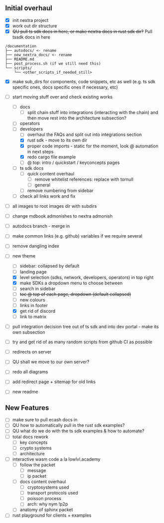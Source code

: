 Initial overhaul
----------------
- [x] init nextra project
- [x] work out dir structure
- [x] ~~QU pull ts sdk docs in here, or make nextra docs in rust sdk dir?~~ Pull tssdk docs in here

```
/documentation
├── autodocs/ <- rename
├── new_nextra_docs/ <- rename
├── README.md
├── post_process.sh (if we still need this)
└── scripts/
    └── <other_scripts_if_needed_still>
```

- [x] make sub_dirs for components, code snippets, etc as well (e.g. ts sdk specific ones, docs specific ones if necessary, etc)
- [ ] start moving stuff over and check existing works
  - [ ] docs
    - [ ] split chain stuff into integrations (interacting with the chain) and then move rest into the architecture subsection?
  - [ ] operators
  - [ ] developers
    - [ ] overhaul the FAQs and split out into integrations section
    - [x] rust sdk - move to its own dir
    - [x] proper code imports - static for the moment, look @ automation in next steps
    - [x] redo cargo file example
    - [ ] @ top: intro / quickstart / keyconcepts pages
  - [ ] ts sdk docs
    - [ ] quick content overhaul
      - [ ] remove whitelist references: replace with tornull
      - [ ] general
    - [ ] remove numbering from sidebar
  - [ ] check all links work and fix
- [ ] all images to root images dir with subdirs
- [ ] change mdbook admonishes to nextra admonish
- [ ] autodocs branch - merge in
- [ ] make common links (e.g. github) variables if we require several
- [ ] remove dangling index

- [ ] new theme
  - [ ] sidebar: collapsed by default
  - [ ] landing page
  - [x] level selection (sdks, network, developers, operators) in top right
  - [x] make SDKs a dropdown menu to choose between
  - [ ] search in sidebar
  - [ ] ~~toc @ top of each page, dropdown (default collapsed)~~
  - [ ] new colours
  - [ ] links in footer
  - [x] get rid of discord
  - [ ] link to matrix

- [ ] pull integration decision tree out of ts sdk and into dev portal - make its own subsection
- [ ] try and get rid of as many random scripts from github CI as possible
- [ ] redirects on server
- [ ] QU shall we move to our own server?
- [ ] redo all diagrams
- [ ] add redirect page + sitemap for old links
- [ ] new readme

New Features
------------
- [ ] make sure to pull ecash docs in
- [ ] QU how to automatically pull in the rust sdk examples?
- [ ] QU what do we do with the ts sdk examples & how to automate?
- [ ] total docs rework
  - [ ] key concepts
  - [ ] crypto systems
  - [ ] architecture
- [ ] interactive wasm code a la lowlvl.academy
  - [ ] follow the packet
    - [ ] message
    - [ ] ip packet
  - [ ] docs content overhaul
    - [ ] cryptosystems used
    - [ ] transport protocols used
    - [ ] poisson process
    - [ ] arch: why nym !p2p
  - [ ] anatomy of sphinx packet
- [ ] rust playground for clients + examples
